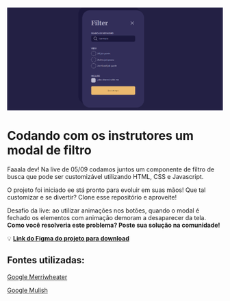 ![Cover](https://raw.githubusercontent.com/rocketseat-education/codando-um-filtro-de-busca/main/assets/cover.png)

# Codando com os instrutores um modal de filtro

Faaala dev! Na live de 05/09 codamos juntos um componente de filtro de busca que pode ser customizável utilizando HTML, CSS e Javascript.

O projeto foi iniciado ee stá pronto para evoluir em suas mãos! Que tal customizar e se divertir? Clone esse repositório e aproveite!

Desafio da live: ao utilizar animações nos botões, quando o modal é fechado os elementos com animação demoram a desaparecer da tela. **Como você resolveria este problema? Poste sua solução na comunidade!**

💡 [**Link do Figma do projeto para download**](https://uidesigndaily.com/posts/figma-filter-modal-day-1569)

## Fontes utilizadas:

[Google Merriwheater](https://fonts.google.com/specimen/Merriweather#styles)

[Google Mulish](https://fonts.google.com/specimen/Mulish#styles)